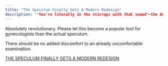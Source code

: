 ```yaml
---
title: "The Speculum Finally Gets A Modern Redesign"
description: ""You're literally in the stirrups with that sound"—the device made a loud, painful sounding click—"and it's like, excuse my language, but what the fuck?""
---
```


Absolutely revolutionary. Please let this become a popular tool for gynecologists than the actual speculum. 


There should be no added discomfort to an already uncomfortable examination.


<a href="https://www.wired.com/story/the-speculum-finally-gets-a-modern-redesign/">THE SPECULUM FINALLY GETS A MODERN REDESIGN</a>

